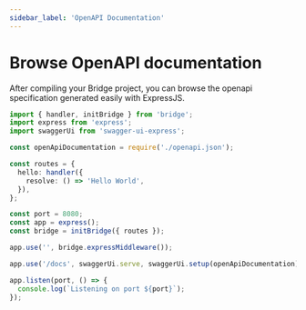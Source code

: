 ```yaml
---
sidebar_label: 'OpenAPI Documentation'
---
```


# Browse OpenAPI documentation

After compiling your Bridge project, you can browse the openapi specification generated easily with ExpressJS.


```ts title='server.ts' showLineNumbers
import { handler, initBridge } from 'bridge';
import express from 'express';
import swaggerUi from 'swagger-ui-express';

const openApiDocumentation = require('./openapi.json');

const routes = {
  hello: handler({
    resolve: () => 'Hello World',
  }),
};

const port = 8080;
const app = express();
const bridge = initBridge({ routes });

app.use('', bridge.expressMiddleware());

app.use('/docs', swaggerUi.serve, swaggerUi.setup(openApiDocumentation));

app.listen(port, () => {
  console.log(`Listening on port ${port}`);
});
```
